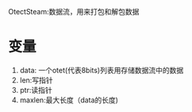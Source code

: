 OtectSteam:数据流，用来打包和解包数据  
# 变量
1. data: 一个otet(代表8bits)列表用存储数据流中的数据
2. len:写指针
3. ptr:读指针
4. maxlen:最大长度（data的长度)


